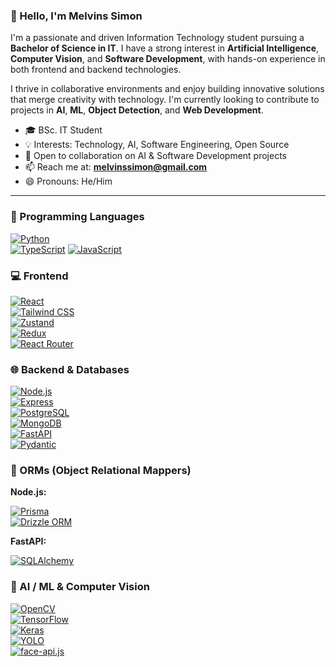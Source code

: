 ### 👋 Hello, I'm Melvins Simon

I'm a passionate and driven Information Technology student pursuing a **Bachelor of Science in IT**. I have a strong interest in **Artificial Intelligence**, **Computer Vision**, and **Software Development**, with hands-on experience in both frontend and backend technologies.

I thrive in collaborative environments and enjoy building innovative solutions that merge creativity with technology. I'm currently looking to contribute to projects in **AI**, **ML**, **Object Detection**, and **Web Development**.

- 🎓 BSc. IT Student  
- 💡 Interests: Technology, AI, Software Engineering, Open Source  
- 🤝 Open to collaboration on AI & Software Development projects  
- 📫 Reach me at: **melvinssimon@gmail.com**  
- 😄 Pronouns: He/Him

---

### 🧠 Programming Languages

[![Python](https://img.shields.io/badge/Python-3776AB?style=for-the-badge&logo=python&logoColor=white)](https://www.python.org/)  
[![TypeScript](https://img.shields.io/badge/TypeScript-3178C6?style=for-the-badge&logo=typescript&logoColor=white)](https://www.typescriptlang.org/)
[![JavaScript](https://img.shields.io/badge/JavaScript-F7DF1E?style=for-the-badge&logo=javascript&logoColor=black)](https://developer.mozilla.org/en-US/docs/Web/JavaScript)

### 💻 Frontend

[![React](https://img.shields.io/badge/React-61DAFB?style=for-the-badge&logo=react&logoColor=black)](https://react.dev/)  
[![Tailwind CSS](https://img.shields.io/badge/Tailwind_CSS-38B2AC?style=for-the-badge&logo=tailwind-css&logoColor=white)](https://tailwindcss.com/)  
[![Zustand](https://img.shields.io/badge/Zustand-000000?style=for-the-badge&logo=react&logoColor=white)](https://github.com/pmndrs/zustand)  
[![Redux](https://img.shields.io/badge/Redux-593D88?style=for-the-badge&logo=redux&logoColor=white)](https://redux.js.org/)  
[![React Router](https://img.shields.io/badge/React%20Router-CA4245?style=for-the-badge&logo=reactrouter&logoColor=white)](https://reactrouter.com/)


### 🌐 Backend & Databases

[![Node.js](https://img.shields.io/badge/Node.js-339933?style=for-the-badge&logo=node.js&logoColor=white)](https://nodejs.org/)  
[![Express](https://img.shields.io/badge/Express-000000?style=for-the-badge&logo=express&logoColor=white)](https://expressjs.com/)  
[![PostgreSQL](https://img.shields.io/badge/PostgreSQL-336791?style=for-the-badge&logo=postgresql&logoColor=white)](https://www.postgresql.org/)  
[![MongoDB](https://img.shields.io/badge/MongoDB-47A248?style=for-the-badge&logo=mongodb&logoColor=white)](https://www.mongodb.com/)  
[![FastAPI](https://img.shields.io/badge/FastAPI-009688?style=for-the-badge&logo=fastapi&logoColor=white)](https://fastapi.tiangolo.com/)  
[![Pydantic](https://img.shields.io/badge/Pydantic-0A0A0A?style=for-the-badge&logo=python&logoColor=white)](https://docs.pydantic.dev/)  

### 🧩 ORMs (Object Relational Mappers)

**Node.js:**

[![Prisma](https://img.shields.io/badge/Prisma-2D3748?style=for-the-badge&logo=prisma&logoColor=white)](https://www.prisma.io/)  
[![Drizzle ORM](https://img.shields.io/badge/Drizzle%20ORM-000000?style=for-the-badge&logo=data&logoColor=white)](https://orm.drizzle.team/)

**FastAPI:**

[![SQLAlchemy](https://img.shields.io/badge/SQLAlchemy-FF1717?style=for-the-badge&logo=python&logoColor=white)](https://www.sqlalchemy.org/)


### 🧠 AI / ML & Computer Vision

[![OpenCV](https://img.shields.io/badge/OpenCV-5C3EE8?style=for-the-badge&logo=opencv&logoColor=white)](https://opencv.org/)  
[![TensorFlow](https://img.shields.io/badge/TensorFlow-FF6F00?style=for-the-badge&logo=tensorflow&logoColor=white)](https://www.tensorflow.org/)  
[![Keras](https://img.shields.io/badge/Keras-D00000?style=for-the-badge&logo=keras&logoColor=white)](https://keras.io/)  
[![YOLO](https://img.shields.io/badge/YOLO-00FFFF?style=for-the-badge&logo=yolo&logoColor=black)](https://github.com/ultralytics/yolov5)  
[![face-api.js](https://img.shields.io/badge/face--api.js-00599C?style=for-the-badge&logo=javascript&logoColor=white)](https://github.com/justadudewhohacks/face-api.js)  
